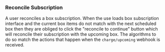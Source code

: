 ### Reconcile Subscription

A user reconciles a box subscription. When the use loads box subscription
interface and the current box items do not match with the next scheduled box
then they are obliged to click the "reconcile to continue" button which will
reconcile their subscription with the upcoming box. The algorithms to do so
match the actions that happen when the `charge/upcoming` webhook is received.

[shopify]: https://shopify.com
[recharge]: https://rechargepayments.com
[boxesapp]: https://boxesapp.nz
